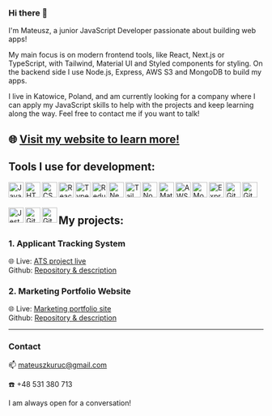### Hi there 👋
I'm Mateusz, a junior JavaScript Developer passionate about building web apps!
<p>My main focus is on modern frontend tools, like React, Next.js or TypeScript, with Tailwind, Material UI and Styled components for styling. On the backend side I use Node.js, Express, AWS S3 and MongoDB to build my apps.</p>
<p>I live in Katowice, Poland, and am currently looking for a company where I can apply my JavaScript skills to help with the projects and keep learning along the way. Feel free to contact me if you want to talk!</p>

🌐 [Visit my website to learn more!](https://www.mateuszkuruc.com)
---
### <h2>Tools I use for development:</h2>

<img align="left" alt="JavaScript" width="30px" style="margin-bottom: 20px" src="https://cdn.jsdelivr.net/gh/devicons/devicon/icons/javascript/javascript-original.svg" />
<img align="left" alt="HTML" width="30px" style="margin-bottom: 20px" src="https://cdn.jsdelivr.net/gh/devicons/devicon/icons/html5/html5-original.svg" />    
<img align="left" alt="CSS" width="30px" style="margin-bottom: 20px" src="https://cdn.jsdelivr.net/gh/devicons/devicon/icons/css3/css3-original.svg" />     
<img align="left" alt="React" width="30px" style="margin-bottom: 20px" src="https://cdn.jsdelivr.net/gh/devicons/devicon/icons/react/react-original.svg" />      
<img align="left" alt="TypeScript" width="30px" style="margin-bottom: 20px" src="https://cdn.jsdelivr.net/gh/devicons/devicon/icons/typescript/typescript-original.svg" />    
<img align="left" alt="Redux" width="30px" style="margin-bottom: 20px" src="https://cdn.jsdelivr.net/gh/devicons/devicon/icons/redux/redux-original.svg" />    
<img align="left" alt="Next.js" width="30px" style="margin-bottom: 20px"  src="https://cdn.jsdelivr.net/gh/devicons/devicon/icons/nextjs/nextjs-original.svg" />     
<img align="left" alt="Tailwind" width="30px" style="margin-bottom: 20px" src="https://cdn.jsdelivr.net/gh/devicons/devicon/icons/tailwindcss/tailwindcss-plain.svg" />      
<img align="left" alt="Node.js" width="30px" style="margin-bottom: 20px"  src="https://cdn.jsdelivr.net/gh/devicons/devicon/icons/nodejs/nodejs-original.svg" />    
<img align="left" alt="Material UI" width="30px" style="margin-bottom: 20px"  src="https://cdn.jsdelivr.net/gh/devicons/devicon/icons/materialui/materialui-original.svg" />
<img align="left" alt="AWS" width="30px" style="margin-bottom: 20px" src="https://cdn.jsdelivr.net/gh/devicons/devicon/icons/amazonwebservices/amazonwebservices-plain-wordmark.svg" />
<img align="left" alt="MongoDB" width="30px" style="margin-bottom: 20px" src="https://cdn.jsdelivr.net/gh/devicons/devicon/icons/mongodb/mongodb-original.svg" />
<img align="left" alt="Express" width="30px" style="margin-bottom: 20px" src="https://cdn.jsdelivr.net/gh/devicons/devicon/icons/express/express-original.svg" />
<img align="left" alt="Git" width="30px" style="margin-bottom: 20px" src="https://cdn.jsdelivr.net/gh/devicons/devicon/icons/git/git-original.svg" /> 
<img align="left" alt="Github" width="30px" style="margin-bottom: 20px"  src="https://cdn.jsdelivr.net/gh/devicons/devicon/icons/github/github-original.svg" />
<img align="left" alt="Jest" width="30px" style="margin-bottom: 20px" src="https://cdn.jsdelivr.net/gh/devicons/devicon/icons/jest/jest-plain.svg" />
<img align="left" alt="Git" width="30px" style="margin-bottom: 20px"  src="https://cdn.jsdelivr.net/gh/devicons/devicon/icons/graphql/graphql-plain.svg" />     
<img align="left" alt="Git" width="30px" style="margin-bottom: 20px" src="https://cdn.jsdelivr.net/gh/devicons/devicon/icons/sass/sass-original.svg" />  


<br/><br/>



### <h2>My projects:</h2>


<h3>1. Applicant Tracking System</h3>



🌐 Live: [ATS project live](https://ats-mateuszkuruc.onrender.com/)  
Github: [Repository & description](https://github.com/MateuszKuruc/ATS-recruitment-app)



<h3>2. Marketing Portfolio Website</h3>



🌐 Live: [Marketing portfolio site](https://www.reklamyfacebook.pl/)  
Github: [Repository & description](https://github.com/MateuszKuruc/marketing-portfolio)

<hr/>

### <h3>Contact</h3>


📫 mateuszkuruc@gmail.com


☎️ +48 531 380 713


I am always open for a conversation!

